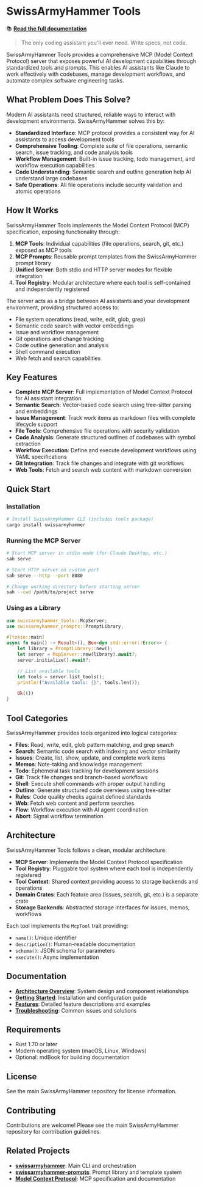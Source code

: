 # SwissArmyHammer Tools

📚 **[Read the full documentation](https://swissarmyhammer.github.io/swissarmyhammer-tools/)**

> The only coding assistant you'll ever need. Write specs, not code.

SwissArmyHammer Tools provides a comprehensive MCP (Model Context Protocol) server that exposes powerful AI development capabilities through standardized tools and prompts. This enables AI assistants like Claude to work effectively with codebases, manage development workflows, and automate complex software engineering tasks.

## What Problem Does This Solve?

Modern AI assistants need structured, reliable ways to interact with development environments. SwissArmyHammer solves this by:

- **Standardized Interface**: MCP protocol provides a consistent way for AI assistants to access development tools
- **Comprehensive Tooling**: Complete suite of file operations, semantic search, issue tracking, and code analysis tools
- **Workflow Management**: Built-in issue tracking, todo management, and workflow execution capabilities
- **Code Understanding**: Semantic search and outline generation help AI understand large codebases
- **Safe Operations**: All file operations include security validation and atomic operations

## How It Works

SwissArmyHammer Tools implements the Model Context Protocol (MCP) specification, exposing functionality through:

1. **MCP Tools**: Individual capabilities (file operations, search, git, etc.) exposed as MCP tools
2. **MCP Prompts**: Reusable prompt templates from the SwissArmyHammer prompt library
3. **Unified Server**: Both stdio and HTTP server modes for flexible integration
4. **Tool Registry**: Modular architecture where each tool is self-contained and independently registered

The server acts as a bridge between AI assistants and your development environment, providing structured access to:

- File system operations (read, write, edit, glob, grep)
- Semantic code search with vector embeddings
- Issue and workflow management
- Git operations and change tracking
- Code outline generation and analysis
- Shell command execution
- Web fetch and search capabilities

## Key Features

- **Complete MCP Server**: Full implementation of Model Context Protocol for AI assistant integration
- **Semantic Search**: Vector-based code search using tree-sitter parsing and embeddings
- **Issue Management**: Track work items as markdown files with complete lifecycle support
- **File Tools**: Comprehensive file operations with security validation
- **Code Analysis**: Generate structured outlines of codebases with symbol extraction
- **Workflow Execution**: Define and execute development workflows using YAML specifications
- **Git Integration**: Track file changes and integrate with git workflows
- **Web Tools**: Fetch and search web content with markdown conversion

## Quick Start

### Installation

```bash
# Install SwissArmyHammer CLI (includes tools package)
cargo install swissarmyhammer
```

### Running the MCP Server

```bash
# Start MCP server in stdio mode (for Claude Desktop, etc.)
sah serve

# Start HTTP server on custom port
sah serve --http --port 8080

# Change working directory before starting server
sah --cwd /path/to/project serve
```

### Using as a Library

```rust
use swissarmyhammer_tools::McpServer;
use swissarmyhammer_prompts::PromptLibrary;

#[tokio::main]
async fn main() -> Result<(), Box<dyn std::error::Error>> {
    let library = PromptLibrary::new();
    let server = McpServer::new(library).await?;
    server.initialize().await?;

    // List available tools
    let tools = server.list_tools();
    println!("Available tools: {}", tools.len());

    Ok(())
}
```

## Tool Categories

SwissArmyHammer provides tools organized into logical categories:

- **Files**: Read, write, edit, glob pattern matching, and grep search
- **Search**: Semantic code search with indexing and vector similarity
- **Issues**: Create, list, show, update, and complete work items
- **Memos**: Note-taking and knowledge management
- **Todo**: Ephemeral task tracking for development sessions
- **Git**: Track file changes and branch-based workflows
- **Shell**: Execute shell commands with proper output handling
- **Outline**: Generate structured code overviews using tree-sitter
- **Rules**: Code quality checks against defined standards
- **Web**: Fetch web content and perform searches
- **Flow**: Workflow execution with AI agent coordination
- **Abort**: Signal workflow termination

## Architecture

SwissArmyHammer Tools follows a clean, modular architecture:

- **MCP Server**: Implements the Model Context Protocol specification
- **Tool Registry**: Pluggable tool system where each tool is independently registered
- **Tool Context**: Shared context providing access to storage backends and operations
- **Domain Crates**: Each feature area (issues, search, git, etc.) is a separate crate
- **Storage Backends**: Abstracted storage interfaces for issues, memos, workflows

Each tool implements the `McpTool` trait providing:
- `name()`: Unique identifier
- `description()`: Human-readable documentation
- `schema()`: JSON schema for parameters
- `execute()`: Async implementation

## Documentation

- **[Architecture Overview](https://swissarmyhammer.github.io/swissarmyhammer-tools/architecture.html)**: System design and component relationships
- **[Getting Started](https://swissarmyhammer.github.io/swissarmyhammer-tools/getting-started.html)**: Installation and configuration guide
- **[Features](https://swissarmyhammer.github.io/swissarmyhammer-tools/features.html)**: Detailed feature descriptions and examples
- **[Troubleshooting](https://swissarmyhammer.github.io/swissarmyhammer-tools/troubleshooting.html)**: Common issues and solutions

## Requirements

- Rust 1.70 or later
- Modern operating system (macOS, Linux, Windows)
- Optional: mdBook for building documentation

## License

See the main SwissArmyHammer repository for license information.

## Contributing

Contributions are welcome! Please see the main SwissArmyHammer repository for contribution guidelines.

## Related Projects

- **[swissarmyhammer](https://github.com/swissarmyhammer/swissarmyhammer)**: Main CLI and orchestration
- **[swissarmyhammer-prompts](https://github.com/swissarmyhammer/swissarmyhammer-prompts)**: Prompt library and template system
- **[Model Context Protocol](https://modelcontextprotocol.io)**: MCP specification and documentation
